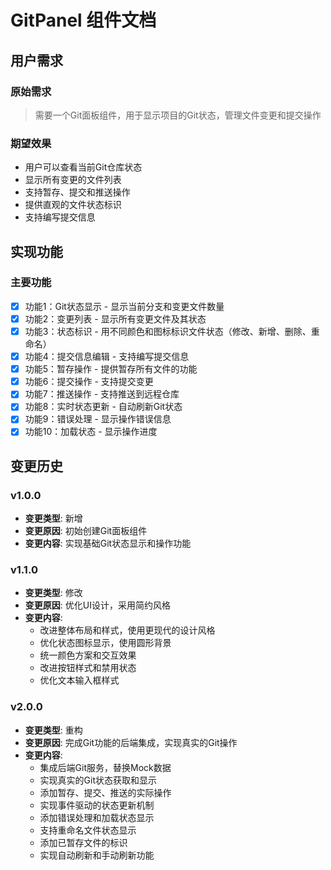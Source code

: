 # GitPanel 组件文档

## 用户需求
### 原始需求
> 需要一个Git面板组件，用于显示项目的Git状态，管理文件变更和提交操作

### 期望效果
- 用户可以查看当前Git仓库状态
- 显示所有变更的文件列表
- 支持暂存、提交和推送操作
- 提供直观的文件状态标识
- 支持编写提交信息

## 实现功能
### 主要功能
- [x] 功能1：Git状态显示 - 显示当前分支和变更文件数量
- [x] 功能2：变更列表 - 显示所有变更文件及其状态
- [x] 功能3：状态标识 - 用不同颜色和图标标识文件状态（修改、新增、删除、重命名）
- [x] 功能4：提交信息编辑 - 支持编写提交信息
- [x] 功能5：暂存操作 - 提供暂存所有文件的功能
- [x] 功能6：提交操作 - 支持提交变更
- [x] 功能7：推送操作 - 支持推送到远程仓库
- [x] 功能8：实时状态更新 - 自动刷新Git状态
- [x] 功能9：错误处理 - 显示操作错误信息
- [x] 功能10：加载状态 - 显示操作进度

## 变更历史
### v1.0.0
- **变更类型**: 新增
- **变更原因**: 初始创建Git面板组件
- **变更内容**: 实现基础Git状态显示和操作功能

### v1.1.0
- **变更类型**: 修改
- **变更原因**: 优化UI设计，采用简约风格
- **变更内容**: 
  - 改进整体布局和样式，使用更现代的设计风格
  - 优化状态图标显示，使用圆形背景
  - 统一颜色方案和交互效果
  - 改进按钮样式和禁用状态
  - 优化文本输入框样式

### v2.0.0
- **变更类型**: 重构
- **变更原因**: 完成Git功能的后端集成，实现真实的Git操作
- **变更内容**: 
  - 集成后端Git服务，替换Mock数据
  - 实现真实的Git状态获取和显示
  - 添加暂存、提交、推送的实际操作
  - 实现事件驱动的状态更新机制
  - 添加错误处理和加载状态显示
  - 支持重命名文件状态显示
  - 添加已暂存文件的标识
  - 实现自动刷新和手动刷新功能 